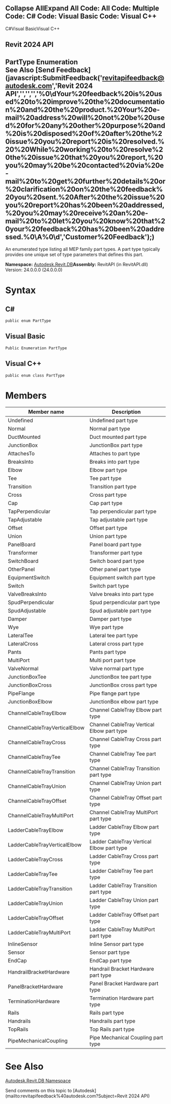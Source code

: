 ﻿

Collapse AllExpand All Code: All Code: Multiple Code: C# Code: Visual Basic Code: Visual C++   
---  
  
C#Visual BasicVisual C++

Revit 2024 API  
---  
PartType Enumeration  
See Also [Send Feedback](javascript:SubmitFeedback\('revitapifeedback@autodesk.com','Revit 2024 API','','','','%0\\dYour%20feedback%20is%20used%20to%20improve%20the%20documentation%20and%20the%20product.%20Your%20e-mail%20address%20will%20not%20be%20used%20for%20any%20other%20purpose%20and%20is%20disposed%20of%20after%20the%20issue%20you%20report%20is%20resolved.%20%20While%20working%20to%20resolve%20the%20issue%20that%20you%20report,%20you%20may%20be%20contacted%20via%20e-mail%20to%20get%20further%20details%20or%20clarification%20on%20the%20feedback%20you%20sent.%20After%20the%20issue%20you%20report%20has%20been%20addressed,%20you%20may%20receive%20an%20e-mail%20to%20let%20you%20know%20that%20your%20feedback%20has%20been%20addressed.%0\\A%0\\d','Customer%20Feedback'\);)  
---  
  
An enumerated type listing all MEP family part types. A part type typically provides one unique set of type parameters that defines this part. 

**Namespace:** [Autodesk.Revit.DB](87546ba7-461b-c646-cbb1-2cb8f5bff8b2.md)**Assembly:** RevitAPI (in RevitAPI.dll) Version: 24.0.0.0 (24.0.0.0)

# Syntax

C#  
---  
      
    
    public enum PartType  
  
Visual Basic  
---  
      
    
    Public Enumeration PartType  
  
Visual C++  
---  
      
    
    public enum class PartType  
  
# Members

| Member name | Description |
| --- | --- |
| Undefined | Undefined part type |
| Normal | Normal part type |
| DuctMounted | Duct mounted part type |
| JunctionBox | JunctionBox part type |
| AttachesTo | Attaches to part type |
| BreaksInto | Breaks into part type |
| Elbow | Elbow part type |
| Tee | Tee part type |
| Transition | Transition part type |
| Cross | Cross part type |
| Cap | Cap part type |
| TapPerpendicular | Tap perpendicular part type |
| TapAdjustable | Tap adjustable part type |
| Offset | Offset part type |
| Union | Union part type |
| PanelBoard | Panel board part type |
| Transformer | Transformer part type |
| SwitchBoard | Switch board part type |
| OtherPanel | Other panel part type |
| EquipmentSwitch | Equipment switch part type |
| Switch | Switch part type |
| ValveBreaksInto | Valve breaks into part type |
| SpudPerpendicular | Spud perpendicular part type |
| SpudAdjustable | Spud adjustable part type |
| Damper | Damper part type |
| Wye | Wye part type |
| LateralTee | Lateral tee part type |
| LateralCross | Lateral cross part type |
| Pants | Pants part type |
| MultiPort | Multi port part type |
| ValveNormal | Valve normal part type |
| JunctionBoxTee | JunctionBox tee part type |
| JunctionBoxCross | JunctionBox cross part type |
| PipeFlange | Pipe flange part type |
| JunctionBoxElbow | JunctionBox elbow part type |
| ChannelCableTrayElbow | Channel CableTray Elbow part type |
| ChannelCableTrayVerticalElbow | Channel CableTray Vertical Elbow part type |
| ChannelCableTrayCross | Channel CableTray Cross part type |
| ChannelCableTrayTee | Channel CableTray Tee part type |
| ChannelCableTrayTransition | Channel CableTray Transition part type |
| ChannelCableTrayUnion | Channel CableTray Union part type |
| ChannelCableTrayOffset | Channel CableTray Offset part type |
| ChannelCableTrayMultiPort | Channel CableTray MultiPort part type |
| LadderCableTrayElbow | Ladder CableTray Elbow part type |
| LadderCableTrayVerticalElbow | Ladder CableTray Vertical Elbow part type |
| LadderCableTrayCross | Ladder CableTray Cross part type |
| LadderCableTrayTee | Ladder CableTray Tee part type |
| LadderCableTrayTransition | Ladder CableTray Transition part type |
| LadderCableTrayUnion | Ladder CableTray Union part type |
| LadderCableTrayOffset | Ladder CableTray Offset part type |
| LadderCableTrayMultiPort | Ladder CableTray MultiPort part type |
| InlineSensor | Inline Sensor part type |
| Sensor | Sensor part type |
| EndCap | EndCap part type |
| HandrailBracketHardware | Handrail Bracket Hardware part type |
| PanelBracketHardware | Panel Bracket Hardware part type |
| TerminationHardware | Termination Hardware part type |
| Rails | Rails part type |
| Handrails | Handrails part type |
| TopRails | Top Rails part type |
| PipeMechanicalCoupling | Pipe Mechanical Coupling part type |
  
# See Also

[Autodesk.Revit.DB Namespace](87546ba7-461b-c646-cbb1-2cb8f5bff8b2.md)

Send comments on this topic to [Autodesk](mailto:revitapifeedback%40autodesk.com?Subject=Revit 2024 API)